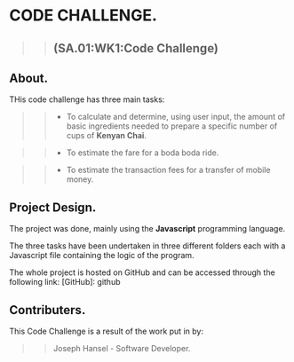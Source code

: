 <!-- Title. -->
# CODE CHALLENGE.

>> ## (SA.01:WK1:Code Challenge)

<!-- Description. -->
## About.

THis code challenge has three main tasks:

>> * To calculate and determine, using user input, the amount of basic ingredients needed to prepare a specific number of cups of __Kenyan Chai__.

>> * To estimate the fare for a boda boda ride.

>> * To estimate the transaction fees for a transfer of mobile money.

<!-- Project Setup -->
## Project Design.

The project was done, mainly using the __Javascript__ programming language.

The three tasks have been undertaken in three different folders each with a Javascript file containing the logic of the program.

The whole project is hosted on GitHub and can be accessed through the following link: [GitHub]: github

## Contributers.

This Code Challenge is a result of the work put in by:

>> Joseph Hansel - Software Developer.

